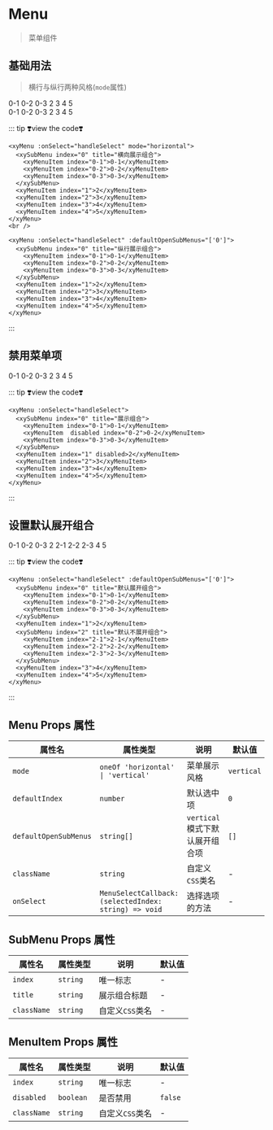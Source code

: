 # Menu

> 菜单组件

## 基础用法

> 横行与纵行两种风格(`mode`属性)

<script setup lang="ts">
const handleSelect = (index)=>{
    console.log(index)
}
</script>
<xyMenu :onSelect="handleSelect" mode="horizontal">
  <xySubMenu index="0" title="横向展示组合">
    <xyMenuItem index="0-1">0-1</xyMenuItem>
    <xyMenuItem index="0-2">0-2</xyMenuItem>
    <xyMenuItem index="0-3">0-3</xyMenuItem>
  </xySubMenu>
  <xyMenuItem index="1">2</xyMenuItem>
  <xyMenuItem index="2">3</xyMenuItem>
  <xyMenuItem index="3">4</xyMenuItem>
  <xyMenuItem index="4">5</xyMenuItem>
</xyMenu><br />

<xyMenu :onSelect="handleSelect">
  <xySubMenu index="0" title="纵行展示组合">
    <xyMenuItem index="0-1">0-1</xyMenuItem>
    <xyMenuItem index="0-2">0-2</xyMenuItem>
    <xyMenuItem index="0-3">0-3</xyMenuItem>
  </xySubMenu>
  <xyMenuItem index="1">2</xyMenuItem>
  <xyMenuItem index="2">3</xyMenuItem>
  <xyMenuItem index="3">4</xyMenuItem>
  <xyMenuItem index="4">5</xyMenuItem>
</xyMenu>

::: tip ❣️view the code❣️

```vue
<xyMenu :onSelect="handleSelect" mode="horizontal">
  <xySubMenu index="0" title="横向展示组合">
    <xyMenuItem index="0-1">0-1</xyMenuItem>
    <xyMenuItem index="0-2">0-2</xyMenuItem>
    <xyMenuItem index="0-3">0-3</xyMenuItem>
  </xySubMenu>
  <xyMenuItem index="1">2</xyMenuItem>
  <xyMenuItem index="2">3</xyMenuItem>
  <xyMenuItem index="3">4</xyMenuItem>
  <xyMenuItem index="4">5</xyMenuItem>
</xyMenu>
<br />

<xyMenu :onSelect="handleSelect" :defaultOpenSubMenus="['0']">
  <xySubMenu index="0" title="纵行展示组合">
    <xyMenuItem index="0-1">0-1</xyMenuItem>
    <xyMenuItem index="0-2">0-2</xyMenuItem>
    <xyMenuItem index="0-3">0-3</xyMenuItem>
  </xySubMenu>
  <xyMenuItem index="1">2</xyMenuItem>
  <xyMenuItem index="2">3</xyMenuItem>
  <xyMenuItem index="3">4</xyMenuItem>
  <xyMenuItem index="4">5</xyMenuItem>
</xyMenu>
```

:::

## 禁用菜单项

<xyMenu :onSelect="handleSelect">
  <xySubMenu index="0" title="展示组合">
    <xyMenuItem index="0-1">0-1</xyMenuItem>
    <xyMenuItem  disabled index="0-2">0-2</xyMenuItem>
    <xyMenuItem index="0-3">0-3</xyMenuItem>
  </xySubMenu>
  <xyMenuItem index="1" disabled>2</xyMenuItem>
  <xyMenuItem index="2">3</xyMenuItem>
  <xyMenuItem index="3">4</xyMenuItem>
  <xyMenuItem index="4">5</xyMenuItem>
</xyMenu>

::: tip ❣️view the code❣️

```vue
<xyMenu :onSelect="handleSelect">
  <xySubMenu index="0" title="展示组合">
    <xyMenuItem index="0-1">0-1</xyMenuItem>
    <xyMenuItem  disabled index="0-2">0-2</xyMenuItem>
    <xyMenuItem index="0-3">0-3</xyMenuItem>
  </xySubMenu>
  <xyMenuItem index="1" disabled>2</xyMenuItem>
  <xyMenuItem index="2">3</xyMenuItem>
  <xyMenuItem index="3">4</xyMenuItem>
  <xyMenuItem index="4">5</xyMenuItem>
</xyMenu>
```

:::

## 设置默认展开组合

<xyMenu :onSelect="handleSelect" :defaultOpenSubMenus="['0']">
  <xySubMenu index="0" title="默认展开组合">
    <xyMenuItem index="0-1">0-1</xyMenuItem>
    <xyMenuItem index="0-2">0-2</xyMenuItem>
    <xyMenuItem index="0-3">0-3</xyMenuItem>
  </xySubMenu>
  <xyMenuItem index="1">2</xyMenuItem>
  <xySubMenu index="2" title="默认不展开组合">
    <xyMenuItem index="2-1">2-1</xyMenuItem>
    <xyMenuItem index="2-2">2-2</xyMenuItem>
    <xyMenuItem index="2-3">2-3</xyMenuItem>
  </xySubMenu>
  <xyMenuItem index="3">4</xyMenuItem>
  <xyMenuItem index="4">5</xyMenuItem>
</xyMenu>

::: tip ❣️view the code❣️

```vue
<xyMenu :onSelect="handleSelect" :defaultOpenSubMenus="['0']">
  <xySubMenu index="0" title="默认展开组合">
    <xyMenuItem index="0-1">0-1</xyMenuItem>
    <xyMenuItem index="0-2">0-2</xyMenuItem>
    <xyMenuItem index="0-3">0-3</xyMenuItem>
  </xySubMenu>
  <xyMenuItem index="1">2</xyMenuItem>
  <xySubMenu index="2" title="默认不展开组合">
    <xyMenuItem index="2-1">2-1</xyMenuItem>
    <xyMenuItem index="2-2">2-2</xyMenuItem>
    <xyMenuItem index="2-3">2-3</xyMenuItem>
  </xySubMenu>
  <xyMenuItem index="3">4</xyMenuItem>
  <xyMenuItem index="4">5</xyMenuItem>
</xyMenu>
```

:::

## Menu Props 属性

| 属性名                | 属性类型                                             | 说明                           | 默认值     |
| --------------------- | ---------------------------------------------------- | ------------------------------ | ---------- |
| `mode`                | `oneOf 'horizontal' \| 'vertical'`                   | 菜单展示风格                   | `vertical` |
| `defaultIndex`        | `number`                                             | 默认选中项                     | `0`        |
| `defaultOpenSubMenus` | `string[]`                                           | `vertical`模式下默认展开组合项 | `[]`       |
| `className`           | `string`                                             | 自定义`CSS`类名                | -          |
| `onSelect`            | `MenuSelectCallback:(selectedIndex: string) => void` | 选择选项的方法                 | -          |

## SubMenu Props 属性

| 属性名      | 属性类型 | 说明            | 默认值 |
| ----------- | -------- | --------------- | ------ |
| `index`     | `string` | 唯一标志        | -      |
| `title`     | `string` | 展示组合标题    | -      |
| `className` | `string` | 自定义`CSS`类名 | -      |

## MenuItem Props 属性

| 属性名      | 属性类型  | 说明            | 默认值  |
| ----------- | --------- | --------------- | ------- |
| `index`     | `string`  | 唯一标志        | -       |
| `disabled`  | `boolean` | 是否禁用        | `false` |
| `className` | `string`  | 自定义`CSS`类名 | -       |
